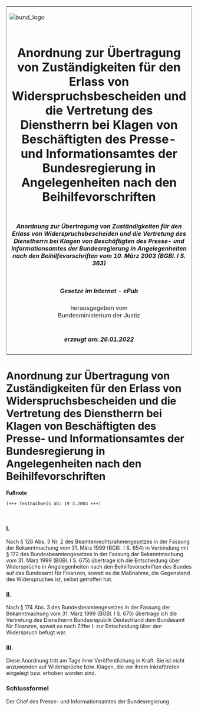 <span id="DECKBLATT.html"></span>

<table border="0" frame="border" width="100%">

<tr valign="top">

<td align="left">

![bund\_logo](BfJ_2021_Web_de_de.gif)

</td>

<td align="right">

 

</td>

</tr>

<tr align="center" valign="middle">

<td colspan="2">

# Anordnung zur Übertragung von Zuständigkeiten für den Erlass von Widerspruchsbescheiden und die Vertretung des Dienstherrn bei Klagen von Beschäftigten des Presse- und Informationsamtes der Bundesregierung in Angelegenheiten nach den Beihilfevorschriften

</td>

</tr>

<tr align="center" valign="middle">

<td colspan="2">

##### Anordnung zur Übertragung von Zuständigkeiten für den Erlass von Widerspruchsbescheiden und die Vertretung des Dienstherrn bei Klagen von Beschäftigten des Presse- und Informationsamtes der Bundesregierung in Angelegenheiten nach den Beihilfevorschriften vom 10. März 2003 (BGBl. I S. 363)

</td>

</tr>

<tr align="center" valign="middle">

<td colspan="2">

  
  

##### Gesetze im Internet - ePub  
  
herausgegeben vom  
Bundesministerium der Justiz

</td>

</tr>

<tr align="center" valign="bottom">

<td colspan="2">

  
  

##### erzeugt am: 26.01.2022

</td>

</tr>

</table>

<span id="BJNR036300003.html"></span>

# Anordnung zur Übertragung von Zuständigkeiten für den Erlass von Widerspruchsbescheiden und die Vertretung des Dienstherrn bei Klagen von Beschäftigten des Presse- und Informationsamtes der Bundesregierung in Angelegenheiten nach den Beihilfevorschriften

<div>

  
**Fußnote**

<div class="jnhtml">

<div>

<div class="jurAbsatz">

  

``` 
(+++ Textnachweis ab: 19 3.2003 +++)

 
```

</div>

</div>

</div>

</div>

<span id="BJNR036300003BJNE000100000.html"></span>

### I.  

<div>

<div class="jnhtml">

<div>

<div class="jurAbsatz">

Nach § 126 Abs. 3 Nr. 2 des Beamtenrechtsrahmengesetzes in der Fassung
der Bekanntmachung vom 31. März 1999 (BGBl. I S. 654) in Verbindung mit
§ 172 des Bundesbeamtengesetzes in der Fassung der Bekanntmachung vom
31. März 1999 (BGBl. I S. 675) übertrage ich die Entscheidung über
Widersprüche in Angelegenheiten nach den Beihilfevorschriften des Bundes
auf das Bundesamt für Finanzen, soweit es die Maßnahme, die Gegenstand
des Widerspruches ist, selbst getroffen hat.

</div>

</div>

</div>

</div>

<span id="BJNR036300003BJNE000200000.html"></span>

### II.  

<div>

<div class="jnhtml">

<div>

<div class="jurAbsatz">

Nach § 174 Abs. 3 des Bundesbeamtengesetzes in der Fassung der
Bekanntmachung vom 31. März 1999 (BGBl. I S. 675) übertrage ich die
Vertretung des Dienstherrn Bundesrepublik Deutschland dem Bundesamt für
Finanzen, soweit es nach Ziffer I. zur Entscheidung über den Widerspruch
befugt war.

</div>

</div>

</div>

</div>

<span id="BJNR036300003BJNE000300000.html"></span>

### III.  

<div>

<div class="jnhtml">

<div>

<div class="jurAbsatz">

Diese Anordnung tritt am Tage ihrer Veröffentlichung in Kraft. Sie ist
nicht anzuwenden auf Widersprüche bzw. Klagen, die vor ihrem
Inkrafttreten eingelegt bzw. erhoben worden sind.

</div>

</div>

</div>

</div>

<span id="BJNR036300003BJNE000400000.html"></span>

### Schlussformel  

<div>

<div class="jnhtml">

<div>

<div class="jurAbsatz">

Der Chef des Presse- und Informationsamtes der Bundesregierung

</div>

</div>

</div>

</div>
